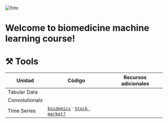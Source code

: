 <img src="https://github.com/milioe/Biomedicine-Deep-Learning/blob/main/DATA/images/biomedicine.png" alt="foto">

# Welcome to biomedicine machine learning course!






# ⚒️ Tools

| Unidad | Código | Recursos adicionales|
|--------|--------|---------------------|
| Tabular Data | | |
| Convolutionals | | |
| Time Series | [`Epidemics`]() · [`Stock market?`]() | |



